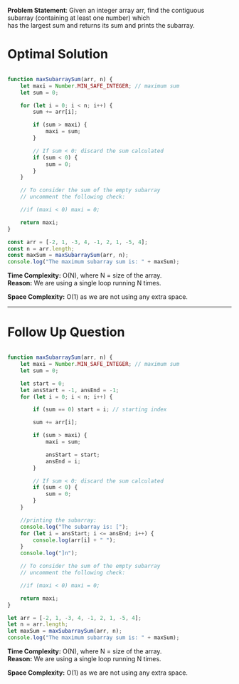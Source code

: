 **Problem Statement**: Given an integer array arr, find the contiguous subarray (containing at least one number) which  
has the largest sum and returns its sum and prints the subarray.

# Optimal Solution

```Javascript

function maxSubarraySum(arr, n) {
    let maxi = Number.MIN_SAFE_INTEGER; // maximum sum
    let sum = 0;

    for (let i = 0; i < n; i++) {
        sum += arr[i];

        if (sum > maxi) {
            maxi = sum;
        }

        // If sum < 0: discard the sum calculated
        if (sum < 0) {
            sum = 0;
        }
    }

    // To consider the sum of the empty subarray
    // uncomment the following check:

    //if (maxi < 0) maxi = 0;

    return maxi;
}

const arr = [-2, 1, -3, 4, -1, 2, 1, -5, 4];
const n = arr.length;
const maxSum = maxSubarraySum(arr, n);
console.log("The maximum subarray sum is: " + maxSum);

```

**Time Complexity:** O(N), where N = size of the array.  
**Reason:** We are using a single loop running N times.

**Space Complexity:** O(1) as we are not using any extra space.

---
# Follow Up Question

```Javascript

function maxSubarraySum(arr, n) {
    let maxi = Number.MIN_SAFE_INTEGER; // maximum sum
    let sum = 0;

    let start = 0;
    let ansStart = -1, ansEnd = -1;
    for (let i = 0; i < n; i++) {

        if (sum == 0) start = i; // starting index

        sum += arr[i];

        if (sum > maxi) {
            maxi = sum;

            ansStart = start;
            ansEnd = i;
        }

        // If sum < 0: discard the sum calculated
        if (sum < 0) {
            sum = 0;
        }
    }

    //printing the subarray:
    console.log("The subarray is: [");
    for (let i = ansStart; i <= ansEnd; i++) {
        console.log(arr[i] + " ");
    }
    console.log("]n");

    // To consider the sum of the empty subarray
    // uncomment the following check:

    //if (maxi < 0) maxi = 0;

    return maxi;
}

let arr = [-2, 1, -3, 4, -1, 2, 1, -5, 4];
let n = arr.length;
let maxSum = maxSubarraySum(arr, n);
console.log("The maximum subarray sum is: " + maxSum);

```

**Time Complexity:** O(N), where N = size of the array.  
**Reason:** We are using a single loop running N times.

**Space Complexity:** O(1) as we are not using any extra space.